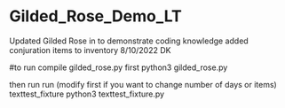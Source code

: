 # Gilded_Rose_Demo_LT
Updated Gilded Rose in to demonstrate coding knowledge
added conjuration items to inventory 8/10/2022 DK

#to run compile gilded_rose.py first
python3 gilded_rose.py

then run run (modify first if you want to change number of days or items) texttest_fixture
python3 texttest_fixture.py
